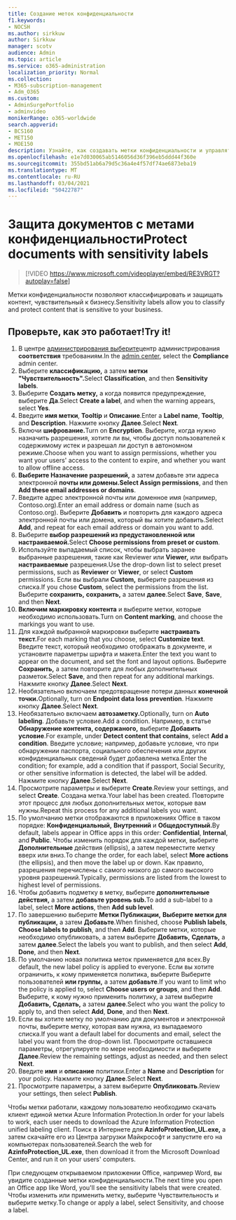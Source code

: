 ```yaml
---
title: Создание меток конфиденциальности
f1.keywords:
- NOCSH
ms.author: sirkkuw
author: Sirkkuw
manager: scotv
audience: Admin
ms.topic: article
ms.service: o365-administration
localization_priority: Normal
ms.collection:
- M365-subscription-management
- Adm_O365
ms.custom:
- AdminSurgePortfolio
- adminvideo
monikerRange: o365-worldwide
search.appverid:
- BCS160
- MET150
- MOE150
description: Узнайте, как создавать метки конфиденциальности и управлять ими.
ms.openlocfilehash: e1e7d030065ab5146056d36f396eb5ddd44f360e
ms.sourcegitcommit: 355bd51ab6a79d5c36a4e4f57df74ae6873eba19
ms.translationtype: MT
ms.contentlocale: ru-RU
ms.lasthandoff: 03/04/2021
ms.locfileid: "50422787"
---
```

# <a name="protect-documents-with-sensitivity-labels"></a><span data-ttu-id="c25a6-103">Защита документов с метами конфиденциальности</span><span class="sxs-lookup"><span data-stu-id="c25a6-103">Protect documents with sensitivity labels</span></span>

> [!VIDEO https://www.microsoft.com/videoplayer/embed/RE3VRGT?autoplay=false]

<span data-ttu-id="c25a6-104">Метки конфиденциальности позволяют классифицировать и защищать контент, чувствительный к бизнесу.</span><span class="sxs-lookup"><span data-stu-id="c25a6-104">Sensitivity labels allow you to classify and protect content that is sensitive to your business.</span></span>

## <a name="try-it"></a><span data-ttu-id="c25a6-105">Проверьте, как это работает!</span><span class="sxs-lookup"><span data-stu-id="c25a6-105">Try it!</span></span>

1. <span data-ttu-id="c25a6-106">В центре [администрирования выберите](https://admin.microsoft.com)центр администрирования **соответствия** требованиям.</span><span class="sxs-lookup"><span data-stu-id="c25a6-106">In the [admin center](https://admin.microsoft.com), select the **Compliance** admin center.</span></span>
1. <span data-ttu-id="c25a6-107">Выберите **классификацию,** а затем **метки "Чувствительность".**</span><span class="sxs-lookup"><span data-stu-id="c25a6-107">Select **Classification**, and then **Sensitivity labels**.</span></span>
1. <span data-ttu-id="c25a6-108">Выберите **Создать метку,** а когда появится предупреждение, выберите **Да**.</span><span class="sxs-lookup"><span data-stu-id="c25a6-108">Select **Create a label**, and when the warning appears, select **Yes**.</span></span>
1. <span data-ttu-id="c25a6-109">Введите **имя метки**, **Tooltip** и **Описание**.</span><span class="sxs-lookup"><span data-stu-id="c25a6-109">Enter a **Label name**, **Tooltip**, and **Description**.</span></span> <span data-ttu-id="c25a6-110">Нажмите кнопку **Далее**.</span><span class="sxs-lookup"><span data-stu-id="c25a6-110">Select **Next**.</span></span>
1. <span data-ttu-id="c25a6-111">Включи **шифрование.**</span><span class="sxs-lookup"><span data-stu-id="c25a6-111">Turn on **Encryption**.</span></span> <span data-ttu-id="c25a6-112">Выберите, когда нужно назначить разрешения, хотите ли вы, чтобы доступ пользователей к содержимому истек и разрешал ли доступ в автономном режиме.</span><span class="sxs-lookup"><span data-stu-id="c25a6-112">Choose when you want to assign permissions, whether you want your users' access to the content to expire, and whether you want to allow offline access.</span></span>
1. <span data-ttu-id="c25a6-113">**Выберите Назначение разрешений,** а затем добавьте эти адреса электронной **почты или домены.**</span><span class="sxs-lookup"><span data-stu-id="c25a6-113">**Select Assign permissions**, and then **Add these email addresses or domains**.</span></span>
1. <span data-ttu-id="c25a6-114">Введите адрес электронной почты или доменное имя (например, Contoso.org).</span><span class="sxs-lookup"><span data-stu-id="c25a6-114">Enter an email address or domain name (such as Contoso.org).</span></span>  <span data-ttu-id="c25a6-115">Выберите **Добавить** и повторить для каждого адреса электронной почты или домена, который вы хотите добавить.</span><span class="sxs-lookup"><span data-stu-id="c25a6-115">Select **Add**, and repeat for each email address or domain you want to add.</span></span>
1. <span data-ttu-id="c25a6-116">Выберите **выбор разрешений из предустановленной или настраиваемой.**</span><span class="sxs-lookup"><span data-stu-id="c25a6-116">Select **Choose permissions from preset or custom**.</span></span>
1. <span data-ttu-id="c25a6-117">Используйте выпадаемый список, чтобы выбрать заранее выбранные разрешения, такие как Reviewer или **Viewer,** или выбрать  **настраиваемые** разрешения.</span><span class="sxs-lookup"><span data-stu-id="c25a6-117">Use the drop-down list to select preset permissions, such as **Reviewer** or **Viewer**, or select **Custom** permissions.</span></span> <span data-ttu-id="c25a6-118">Если вы выбрали **Custom,** выберите разрешения из списка.</span><span class="sxs-lookup"><span data-stu-id="c25a6-118">If you chose **Custom**, select the permissions from the list.</span></span> <span data-ttu-id="c25a6-119">Выберите **сохранить,** **сохранить,** а затем **далее**.</span><span class="sxs-lookup"><span data-stu-id="c25a6-119">Select **Save**, **Save**, and then **Next**.</span></span>
1. <span data-ttu-id="c25a6-120">**Включим маркировку контента** и выберите метки, которые необходимо использовать.</span><span class="sxs-lookup"><span data-stu-id="c25a6-120">Turn on **Content marking**, and choose the markings you want to use.</span></span>
1. <span data-ttu-id="c25a6-121">Для каждой выбранной маркировки выберите **настраивать текст.**</span><span class="sxs-lookup"><span data-stu-id="c25a6-121">For each marking that you choose, select **Customize text**.</span></span> <span data-ttu-id="c25a6-122">Введите текст, который необходимо отображать в документе, и установите параметры шрифта и макета.</span><span class="sxs-lookup"><span data-stu-id="c25a6-122">Enter the text you want to appear on the document, and set the font and layout options.</span></span> <span data-ttu-id="c25a6-123">Выберите **Сохранить,** а затем повторите для любых дополнительных разметок.</span><span class="sxs-lookup"><span data-stu-id="c25a6-123">Select **Save**, and then repeat for any additional markings.</span></span> <span data-ttu-id="c25a6-124">Нажмите кнопку **Далее**.</span><span class="sxs-lookup"><span data-stu-id="c25a6-124">Select **Next**.</span></span>
1. <span data-ttu-id="c25a6-125">Необязательно включаем предотвращение потери данных **конечной точки.**</span><span class="sxs-lookup"><span data-stu-id="c25a6-125">Optionally, turn on **Endpoint data loss prevention**.</span></span> <span data-ttu-id="c25a6-126">Нажмите кнопку **Далее**.</span><span class="sxs-lookup"><span data-stu-id="c25a6-126">Select **Next**.</span></span>
1. <span data-ttu-id="c25a6-127">Необязательно включаем **автозаметку.**</span><span class="sxs-lookup"><span data-stu-id="c25a6-127">Optionally, turn on **Auto labeling**.</span></span> <span data-ttu-id="c25a6-128">Добавьте условие.</span><span class="sxs-lookup"><span data-stu-id="c25a6-128">Add a condition.</span></span> <span data-ttu-id="c25a6-129">Например, в статье **Обнаружение контента, содержаного,** выберите **Добавить условие**.</span><span class="sxs-lookup"><span data-stu-id="c25a6-129">For example, under **Detect content that contains**, select **Add a condition**.</span></span> <span data-ttu-id="c25a6-130">Введите условие; например, добавьте условие, что при обнаружении паспорта, социального обеспечения или других конфиденциальных сведений будет добавлена метка.</span><span class="sxs-lookup"><span data-stu-id="c25a6-130">Enter the condition; for example, add a condition that if passport, Social Security, or other sensitive information is detected, the label will be added.</span></span> <span data-ttu-id="c25a6-131">Нажмите кнопку **Далее**.</span><span class="sxs-lookup"><span data-stu-id="c25a6-131">Select **Next**.</span></span>
1. <span data-ttu-id="c25a6-132">Просмотрите параметры и выберите **Create**.</span><span class="sxs-lookup"><span data-stu-id="c25a6-132">Review your settings, and select **Create**.</span></span> <span data-ttu-id="c25a6-133">Создана метка.</span><span class="sxs-lookup"><span data-stu-id="c25a6-133">Your label has been created.</span></span> <span data-ttu-id="c25a6-134">Повторите этот процесс для любых дополнительных меток, которые вам нужны.</span><span class="sxs-lookup"><span data-stu-id="c25a6-134">Repeat this process for any additional labels you want.</span></span>
1. <span data-ttu-id="c25a6-135">По умолчанию метки отображаются в приложениях Office в таком порядке: **Конфиденциальный,** **Внутренний** и **Общедоступный.**</span><span class="sxs-lookup"><span data-stu-id="c25a6-135">By default, labels appear in Office apps in this order: **Confidential**, **Internal**, and **Public**.</span></span> <span data-ttu-id="c25a6-136">Чтобы изменить порядок для каждой метки, выберите **Дополнительные** действия (ellipsis), а затем переместите метку вверх или вниз.</span><span class="sxs-lookup"><span data-stu-id="c25a6-136">To change the order, for each label, select **More actions** (the ellipsis), and then move the label up or down.</span></span> <span data-ttu-id="c25a6-137">Как правило, разрешения перечислены с самого низкого до самого высокого уровня разрешений.</span><span class="sxs-lookup"><span data-stu-id="c25a6-137">Typically, permissions are listed from the lowest to highest level of permissions.</span></span>
1. <span data-ttu-id="c25a6-138">Чтобы добавить подметку в метку, выберите **дополнительные действия,** а затем **добавьте уровень sub.**</span><span class="sxs-lookup"><span data-stu-id="c25a6-138">To add a sub-label to a label, select **More actions**, then **Add sub level**.</span></span>
1. <span data-ttu-id="c25a6-139">По завершению выберите **Метки Публикации,** **Выберите метки для публикации,** а затем **Добавьте**.</span><span class="sxs-lookup"><span data-stu-id="c25a6-139">When finished, choose **Publish labels**, **Choose labels to publish**, and then **Add**.</span></span> <span data-ttu-id="c25a6-140">Выберите метки, которые необходимо опубликовать, а затем выберите **Добавить,** **Сделать,** а затем **далее**.</span><span class="sxs-lookup"><span data-stu-id="c25a6-140">Select the labels you want to publish, and then select **Add**, **Done**, and then **Next**.</span></span>
1. <span data-ttu-id="c25a6-141">По умолчанию новая политика меток применяется для всех.</span><span class="sxs-lookup"><span data-stu-id="c25a6-141">By default, the new label policy is applied to everyone.</span></span> <span data-ttu-id="c25a6-142">Если вы хотите ограничить, к кому применяется политика, выберите Выберите пользователей **или группы,** а затем **добавьте**.</span><span class="sxs-lookup"><span data-stu-id="c25a6-142">If you want to limit who the policy is applied to, select **Choose users or groups**, and then **Add**.</span></span> <span data-ttu-id="c25a6-143">Выберите, к кому нужно применить политику, а затем выберите **Добавить,** **Сделать,** а затем **далее**.</span><span class="sxs-lookup"><span data-stu-id="c25a6-143">Select who you want the policy to apply to, and then select **Add**, **Done**, and then **Next**.</span></span>
1. <span data-ttu-id="c25a6-144">Если вы хотите метку по умолчанию для документов и электронной почты, выберите метку, которая вам нужна, из выпадаемого списка.</span><span class="sxs-lookup"><span data-stu-id="c25a6-144">If you want a default label for documents and email, select the label you want from the drop-down list.</span></span> <span data-ttu-id="c25a6-145">Просмотрите оставшиеся параметры, отрегулируете по мере необходимости и выберите **Далее**.</span><span class="sxs-lookup"><span data-stu-id="c25a6-145">Review the remaining settings, adjust as needed, and then select **Next**.</span></span>
1. <span data-ttu-id="c25a6-146">Введите **имя** и **описание** политики.</span><span class="sxs-lookup"><span data-stu-id="c25a6-146">Enter a **Name** and **Description** for your policy.</span></span> <span data-ttu-id="c25a6-147">Нажмите кнопку **Далее**.</span><span class="sxs-lookup"><span data-stu-id="c25a6-147">Select **Next**.</span></span>
1. <span data-ttu-id="c25a6-148">Просмотрите параметры, а затем выберите **Опубликовать**.</span><span class="sxs-lookup"><span data-stu-id="c25a6-148">Review your settings, then select **Publish**.</span></span>

<span data-ttu-id="c25a6-149">Чтобы метки работали, каждому пользователю необходимо скачать клиент единой метки Azure Information Protection.</span><span class="sxs-lookup"><span data-stu-id="c25a6-149">In order for your labels to work, each user needs to download the Azure Information Protection unified labeling client.</span></span> <span data-ttu-id="c25a6-150">Поиск в Интернете для **AzinfoProtection_UL.exe,** а затем скачайте его из Центра загрузки Майкрософт и запустите его на компьютерах пользователей.</span><span class="sxs-lookup"><span data-stu-id="c25a6-150">Search the web for **AzinfoProtection_UL.exe**, then download it from the Microsoft Download Center, and run it on your users' computers.</span></span>

<span data-ttu-id="c25a6-151">При следующем открываемом приложении Office, например Word, вы увидите созданные метки конфиденциальности.</span><span class="sxs-lookup"><span data-stu-id="c25a6-151">The next time you open an Office app like Word, you'll see the sensitivity labels that were created.</span></span> <span data-ttu-id="c25a6-152">Чтобы изменить или применить метку, выберите Чувствительность и выберите метку.</span><span class="sxs-lookup"><span data-stu-id="c25a6-152">To change or apply a label, select Sensitivity, and choose a label.</span></span>

